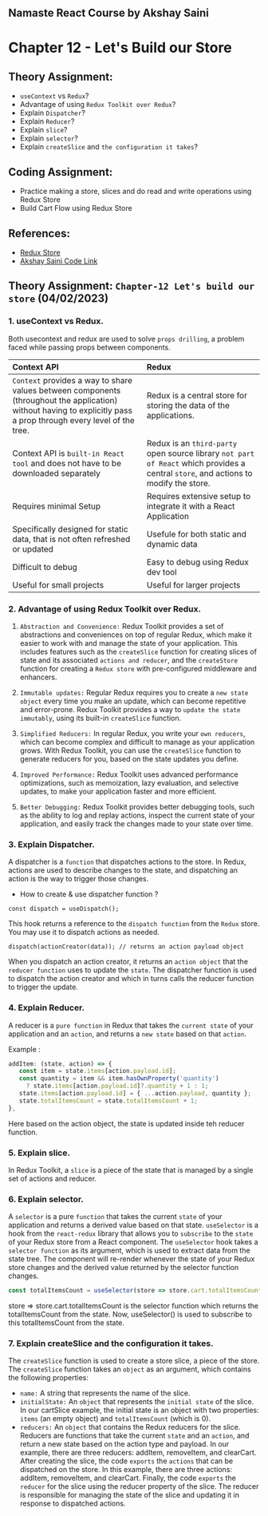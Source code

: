 ## Namaste React Course by Akshay Saini


# Chapter 12 - Let's Build our Store

## Theory Assignment:
- `useContext` vs `Redux`?
- Advantage of using `Redux Toolkit over Redux`?
- Explain `Dispatcher`?
- Explain `Reducer`?
- Explain `slice`?
- Explain `selector`?
- Explain `createSlice` and `the configuration it takes`?

## Coding Assignment:
- Practice making a store, slices and do read and write operations using Redux Store
- Build Cart Flow using Redux Store

## References:
- [Redux Store](https://redux-toolkit.js.org/introduction/getting-started)
- [Akshay Saini Code Link](https://bitbucket.org/namastedev/namaste-react-live/src/master/)


## Theory Assignment: `Chapter-12 Let's build our store` (04/02/2023)

### 1. useContext vs Redux.

Both usecontext and redux are used to solve `props drilling`, a problem faced while passing props between components. 


   | Context API | Redux  | 
   | :----    | :------ | 
   |`Context` provides a way to share values between components (throughout the application) without having to explicitly pass a prop through every level of the tree.    | Redux is a central store for storing the data of the applications. | 
   | Context API is `built-in React tool` and does not have to be downloaded separately  | Redux is an `third-party` open source library `not part of React` which provides a central `store`, and actions to modify the store.  | 
   | Requires minimal Setup | Requires extensive setup to integrate it with a React Application  | 
   | Specifically designed for static data, that is not often refreshed or updated | Usefule for both static and dynamic data | 
   | Difficult to debug | Easy to debug using Redux dev tool |
   | Useful for small projects | Useful for larger projects |

### 2. Advantage of using Redux Toolkit over Redux.

1. `Abstraction and Convenience:` Redux Toolkit provides a set of abstractions and conveniences on top of regular Redux, which make it easier to work with and manage the state of your application. This includes features such as the `createSlice` function for creating slices of state and its associated `actions and reducer`, and the `createStore` function for creating a `Redux store` with pre-configured middleware and enhancers.

2. `Immutable updates:` Regular Redux requires you to create a `new state object` every time you make an update, which can become repetitive and error-prone. Redux Toolkit provides a way to `update the state immutably`, using its built-in `createSlice` function.

3. `Simplified Reducers:` In regular Redux, you write your `own reducers`, which can become complex and difficult to manage as your application grows. With Redux Toolkit, you can use the `createSlice` function to generate reducers for you, based on the state updates you define.

4. `Improved Performance:` Redux Toolkit uses advanced performance optimizations, such as memoization, lazy evaluation, and selective updates, to make your application faster and more efficient.

5. `Better Debugging:` Redux Toolkit provides better debugging tools, such as the ability to log and replay actions, inspect the current state of your application, and easily track the changes made to your state over time.

### 3. Explain Dispatcher.
   A dispatcher is a `function` that dispatches actions to the store.  In Redux, actions are used to describe changes to the state, and dispatching an action is the way to trigger those changes.

   - How to create & use dispatcher function ? 

   ```
   const dispatch = useDispatch();
   ```

   This hook returns a reference to the `dispatch function` from the `Redux` store. You may use it to dispatch actions as needed.

   ```
   dispatch(actionCreator(data)); // returns an action payload object 
   ``` 

   When you dispatch an action creator, it returns an `action object` that the `reducer function` uses to update the `state`. The dispatcher function is used to dispatch the action creator and which in turns calls the reducer function to trigger the update.


### 4. Explain Reducer.

A reducer is a `pure function` in Redux that takes the `current state` of your application and an `action`, and returns a `new state` based on that `action`.

Example : 
   ```javascript
   addItem: (state, action) => {
      const item = state.items[action.payload.id];
      const quantity = item && item.hasOwnProperty('quantity')
        ? state.items[action.payload.id]?.quantity + 1 : 1;
      state.items[action.payload.id] = { ...action.payload, quantity };
      state.totalItemsCount = state.totalItemsCount + 1;
   },
   ```
   Here based on the action object, the state is updated inside teh reducer function.
### 5. Explain slice.
In Redux Toolkit, a `slice` is a piece of the state that is managed by a single set of actions and reducer.
### 6. Explain selector.
A `selector` is a pure `function` that takes the current `state` of your application and returns a derived value based on that state. 
`useSelector` is a hook from the `react-redux` library that allows you to `subscribe` to the `state` of your Redux store from a React component.  The `useSelector` hook takes a `selector function` as its argument, which is used to extract data from the state tree. The component will re-render whenever the state of your Redux store changes and the derived value returned by the selector function changes.
```javascript
const totalItemsCount = useSelector(store => store.cart.totalItemsCount);
```
store => store.cart.totalItemsCount is the selector function which returns the totalItemsCount from the state. Now, useSelector() is used to subscribe to this totalItemsCount from the state.
### 7. Explain createSlice and the configuration it takes.
The `createSlice` function is used to create a store slice, a piece of the store.
The  `createSlice` function takes an `object` as an argument, which contains the following properties:
- `name:` A string that represents the name of the slice.
- `initialState:` An `object` that represents the `initial state` of the slice. In our cartSlice example, the initial state is an object with two properties: `items` (an empty object) and `totalItemsCount` (which is 0).
- `reducers:` An `object` that contains the Redux reducers for the slice. Reducers are functions that take the current `state` and an `action`, and return a new state based on the action type and payload. In our example, there are three reducers: addItem, removeItem, and clearCart.
After creating the slice, the code `exports` the `actions` that can be dispatched on the store. In this example, there are three actions: addItem, removeItem, and clearCart.
Finally, the code `exports` the `reducer` for the slice using the reducer property of the slice. The reducer is responsible for managing the state of the slice and updating it in response to dispatched actions.


